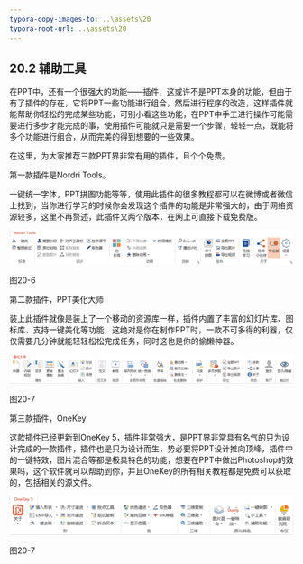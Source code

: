 ```yaml
---
typora-copy-images-to: ..\assets\20
typora-root-url: ..\assets\20
---
```


## **20.2**  **辅助工具**

在PPT中，还有一个很强大的功能——插件，这或许不是PPT本身的功能，但由于有了插件的存在，它将PPT一些功能进行组合，然后进行程序的改造，这样插件就能帮助你轻松的完成某些功能，可别小看这些功能，在PPT中手工进行操作可能需要进行多步才能完成的事，使用插件可能就只是需要一个步骤，轻轻一点，既能将多个功能进行组合，从而完美的得到想要的一些效果。

在这里，为大家推荐三款PPT界非常有用的插件，且个个免费。

第一款插件是Nordri Tools。

一键统一字体，PPT拼图功能等等，使用此插件的很多教程都可以在微博或者微信上找到，当你进行学习的时候你会发现这个插件的功能是非常强大的，由于网络资源较多，这里不再赘述，此插件又两个版本，在网上可直接下载免费版。

![img](/assets/20/image007.png)

图20-6

第二款插件，PPT美化大师

装上此插件就像是装上了一个移动的资源库一样，插件内置了丰富的幻灯片库、图标库、支持一键美化等功能，这绝对是你在制作PPT时，一款不可多得的利器，仅仅需要几分钟就能轻轻松松完成任务，同时这也是你的偷懒神器。

![img](/assets/20/image008.png)

图20-7

第三款插件，OneKey

这款插件已经更新到OneKey 5，插件非常强大，是PPT界非常具有名气的只为设计完成的一款插件，插件也是只为设计而生，势必要将PPT设计推向顶峰，插件中的一键特效，图片混合等都是极具特色的功能，想要在PPT中做出Photoshop的效果吗，这个软件就可以帮助到你，并且OneKey的所有相关教程都是免费可以获取的，包括相关的源文件。

![img](/assets/20/image009.png)

图20-7